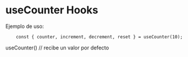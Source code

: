 # useCounter Hooks

Ejemplo de uso:

``` 
    const { counter, increment, decrement, reset } = useCounter(10);
```

useCounter() // recibe un valor por defecto

